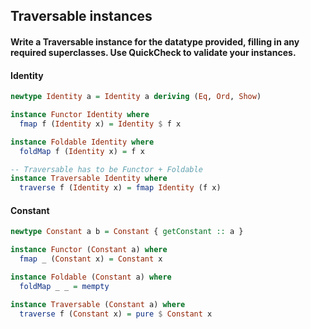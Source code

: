 ## Traversable instances
#### Write a Traversable instance for the datatype provided, filling in any required superclasses. Use QuickCheck to validate your instances.

#### Identity
```haskell
newtype Identity a = Identity a deriving (Eq, Ord, Show)

instance Functor Identity where
  fmap f (Identity x) = Identity $ f x 

instance Foldable Identity where
  foldMap f (Identity x) = f x 

-- Traversable has to be Functor + Foldable
instance Traversable Identity where
  traverse f (Identity x) = fmap Identity (f x)
```

#### Constant
```haskell
newtype Constant a b = Constant { getConstant :: a }

instance Functor (Constant a) where
  fmap _ (Constant x) = Constant x

instance Foldable (Constant a) where
  foldMap _ _ = mempty

instance Traversable (Constant a) where
  traverse f (Constant x) = pure $ Constant x
```
